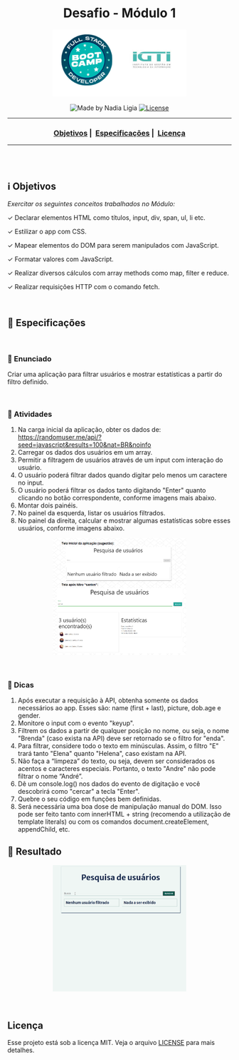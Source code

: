 <h1 align="center">Desafio - Módulo 1</h1>
<p align="center">
  <img src="../../assets/logo.jpeg" width="300" heigth="300">
</p>


<p align="center">
  <img alt="Made by Nadia Ligia" src="https://img.shields.io/badge/made%20by-Nadia%20Ligia-informational">
  
  <a href="license.md">
  <img alt="License" src="https://img.shields.io/badge/License-MIT-informational">
  </a>
</p>

___

<h3 align="center">
  <a href="#information_source-objetivos">Objetivos</a>&nbsp;|&nbsp;
  <a href="#book-especificações">Especificações</a>&nbsp;|&nbsp;
  <a href="#rocket-resultado>Resultado</a>&nbsp;|&nbsp;
  <a href="#licença">Licença</a>
</h3>

___

<br>
<br>

## :information_source: Objetivos

*Exercitar os seguintes conceitos trabalhados no Módulo:*

✓ Declarar elementos HTML como títulos, input, div, span, ul, li etc.

✓ Estilizar o app com CSS.

✓ Mapear elementos do DOM para serem manipulados com JavaScript.

✓ Formatar valores com JavaScript.

✓ Realizar diversos cálculos com array methods como map, filter e reduce.

✓ Realizar requisições HTTP com o comando fetch.

<br>

## :book: Especificações

<br>

### :pushpin: Enunciado

Criar uma aplicação para filtrar usuários e mostrar estatísticas a partir do filtro definido.

<br>

### :pushpin: Atividades

1. Na carga inicial da aplicação, obter os dados de: https://randomuser.me/api/?seed=javascript&results=100&nat=BR&noinfo
2. Carregar os dados dos usuários em um array.
3. Permitir a filtragem de usuários através de um input com interação do usuário.
4. O usuário poderá filtrar dados quando digitar pelo menos um caractere no input.
5. O usuário poderá filtrar os dados tanto digitando "Enter" quanto clicando no botão correspondente, conforme imagens mais abaixo.
6. Montar dois painéis.
7. No painel da esquerda, listar os usuários filtrados.
8. No painel da direita, calcular e mostrar algumas estatísticas sobre esses usuários, conforme imagens abaixo.

<p align="center">
  <img src="./assets/model.png" width="300">
</p>

<br>

### :pushpin: Dicas

1. Após executar a requisição à API, obtenha somente os dados necessários ao app. Esses são: name (first + last), picture, dob.age e gender.
2. Monitore o input com o evento "keyup".
3. Filtrem os dados a partir de qualquer posição no nome, ou seja, o nome "Brenda" (caso exista na API) deve ser retornado se o filtro for "enda".
4. Para filtrar, considere todo o texto em minúsculas. Assim, o filtro "E" trará tanto "Elena" quanto "Helena", caso existam na API.
5. Não faça a “limpeza” do texto, ou seja, devem ser considerados os acentos e caracteres especiais. Portanto, o texto "Andre" não pode filtrar o nome “André”.
6. Dê um console.log() nos dados do evento de digitação e você descobrirá como "cercar" a tecla "Enter".
7. Quebre o seu código em funções bem definidas.
8. Será necessária uma boa dose de manipulação manual do DOM. Isso pode ser feito tanto com innerHTML + string (recomendo a utilização de template literals) ou com os comandos document.createElement, appendChild, etc.

## :rocket: Resultado

<p align="center">
  <img src="./assets/result.gif" width="300" heigth="300">
</p>

<br>

## Licença 

Esse projeto está sob a licença MIT. Veja o arquivo [LICENSE](../../LICENSE) para mais detalhes.
